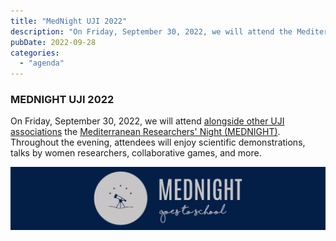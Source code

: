 ```yaml
---  
title: "MedNight UJI 2022"  
description: "On Friday, September 30, 2022, we will attend the Mediterranean Researchers' Night (MEDNIGHT) alongside other UJI associations."  
pubDate: 2022-09-28  
categories:  
  - "agenda"  
---  
```


### MEDNIGHT UJI 2022  

On Friday, September 30, 2022, we will attend [alongside other UJI associations](https://www.uji.es/investigacio/base/cultura-cientifica/pc4/acc-divulga/ern/base/2022/programacio/jardicien/base/estudiant/) the [Mediterranean Researchers' Night (MEDNIGHT)](https://www.uji.es/investigacio/base/cultura-cientifica/pc4/acc-divulga/ern/base/2022). Throughout the evening, attendees will enjoy scientific demonstrations, talks by women researchers, collaborative games, and more.  

![](images/megabanner-1024x205.png)  
